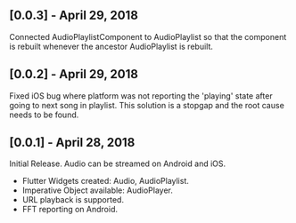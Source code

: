 ## [0.0.3] - April 29, 2018

Connected AudioPlaylistComponent to AudioPlaylist so that the component is rebuilt whenever the ancestor AudioPlaylist is rebuilt.

## [0.0.2] - April 29, 2018

Fixed iOS bug where platform was not reporting the 'playing' state after going to next song in playlist. This solution is a stopgap and the root cause needs to be found.

## [0.0.1] - April 28, 2018

Initial Release.  Audio can be streamed on Android and iOS.

* Flutter Widgets created: Audio, AudioPlaylist.
* Imperative Object available: AudioPlayer.
* URL playback is supported.
* FFT reporting on Android.
